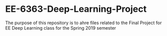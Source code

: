 # EE-6363-Deep-Learning-Project
The purpose of this repository is to ahre files related to the Final Project for EE Deep Learning class for the Spring 2019 semester

